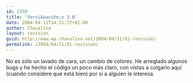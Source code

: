 ```yaml
---
id: 1350
title: 'Versi&oacute;n 3.0'
date: 2004-04-11T14:21:27+02:00
author: Chavalina
layout: revision
guid: http://www.wp.chavalina.net/2004/04/11/81-revision/
permalink: /2004/04/11/81-revision/
---
```

No es s&oacute;lo un lavado de cara, un cambio de colores. He arreglado algunos bugs y he hecho el c&oacute;digo un poco m&aacute;s claro, con vistas a colgarlo aqu&iacute; (cuando considere que est&aacute; bien) por si a alguien le interesa.